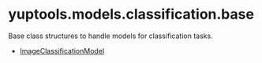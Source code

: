 # yuptools.models.classification.base

Base class structures to handle models for classification tasks.


- [ImageClassificationModel](./base/ImageClassificationModel.md)
